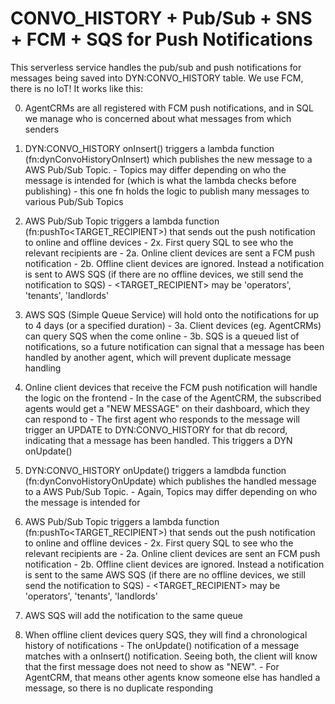 # CONVO_HISTORY + Pub/Sub + SNS + FCM + SQS for Push Notifications
This serverless service handles the pub/sub and push notifications for messages being saved into DYN:CONVO_HISTORY table. We use FCM, there is no IoT!
It works like this:


0. AgentCRMs are all registered with FCM push notifications, and in SQL we manage who is concerned about what messages from which senders

1. DYN:CONVO_HISTORY onInsert() triggers a lambda function (fn:dynConvoHistoryOnInsert) which publishes the new message to a AWS Pub/Sub Topic.
        - Topics may differ depending on who the message is intended for (which is what the lambda checks before publishing)
        - this one fn holds the logic to publish many messages to various Pub/Sub Topics
2. AWS Pub/Sub Topic triggers a lambda function (fn:pushTo<TARGET_RECIPIENT>) that sends out the push notification to online and offline devices
        - 2x. First query SQL to see who the relevant recipients are
        - 2a. Online client devices are sent a FCM push notification
        - 2b. Offline client devices are ignored. Instead a notification is sent to AWS SQS (if there are no offline devices, we still send the notification to SQS)
        - <TARGET_RECIPIENT> may be 'operators', 'tenants', 'landlords'
3. AWS SQS (Simple Queue Service) will hold onto the notifications for up to 4 days (or a specified duration)
        - 3a. Client devices (eg. AgentCRMs) can query SQS when the come online
        - 3b. SQS is a queued list of notifications, so a future notification can signal that a message has been handled by another agent, which will prevent duplicate message handling
4. Online client devices that receive the FCM push notification will handle the logic on the frontend
        - In the case of the AgentCRM, the subscribed agents would get a "NEW MESSAGE" on their dashboard, which they can respond to
        - The first agent who responds to the message will trigger an UPDATE to DYN:CONVO_HISTORY for that db record, indicating that a message has been handled. This triggers a DYN onUpdate()

5. DYN:CONVO_HISTORY onUpdate() triggers a lamdbda function (fn:dynConvoHistoryOnUpdate) which publishes the handled message to a AWS Pub/Sub Topic.
        - Again, Topics may differ depending on who the message is intended for
6. AWS Pub/Sub Topic triggers a lambda function (fn:pushTo<TARGET_RECIPIENT>) that sends out the push notification to online and offline devices
        - 2x. First query SQL to see who the relevant recipients are
        - 2a. Online client devices are sent an FCM push notification
        - 2b. Offline client devices are ignored. Instead a notification is sent to the same AWS SQS (if there are no offline devices, we still send the notification to SQS)
        - <TARGET_RECIPIENT> may be 'operators', 'tenants', 'landlords'
7. AWS SQS will add the notification to the same queue
8. When offline client devices query SQS, they will find a chronological history of notifications
        - The onUpdate() notification of a message matches with a onInsert() notification. Seeing both, the client will know that the first message does not need to show as "NEW".
        - For AgentCRM, that means other agents know someone else has handled a message, so there is no duplicate responding
